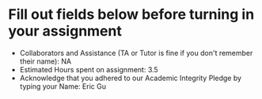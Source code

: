 # Fill out fields below before turning in your assignment

* Collaborators and Assistance (TA or Tutor is fine if you don't remember their name): NA
* Estimated Hours spent on assignment: 3.5
* Acknowledge that you adhered to our Academic Integrity Pledge by typing your Name: Eric Gu
